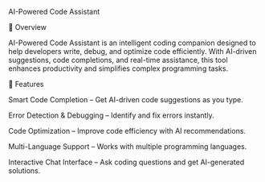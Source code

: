 AI-Powered Code Assistant

🚀 Overview

AI-Powered Code Assistant is an intelligent coding companion designed to help developers write, debug, and optimize code efficiently. With AI-driven suggestions, code completions, and real-time assistance, this tool enhances productivity and simplifies complex programming tasks.

🎯 Features

Smart Code Completion – Get AI-driven code suggestions as you type.

Error Detection & Debugging – Identify and fix errors instantly.

Code Optimization – Improve code efficiency with AI recommendations.

Multi-Language Support – Works with multiple programming languages.

Interactive Chat Interface – Ask coding questions and get AI-generated solutions.

